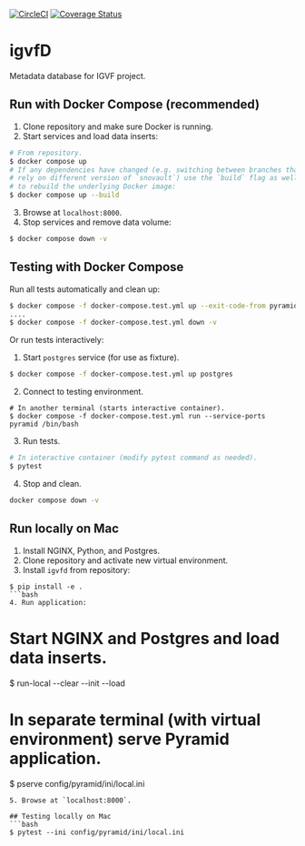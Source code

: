 [![CircleCI](https://circleci.com/gh/IGVF-DACC/igvfd/tree/dev.svg?style=svg)](https://circleci.com/gh/IGVF-DACC/igvfd/tree/dev)
[![Coverage Status](https://coveralls.io/repos/github/IGVF-DACC/igvfd/badge.svg?branch=dev)](https://coveralls.io/github/IGVF-DACC/igvfd?branch=dev)
# igvfD
Metadata database for IGVF project.

## Run with Docker Compose (recommended)
1. Clone repository and make sure Docker is running.
2. Start services and load data inserts:
```bash
# From repository.
$ docker compose up
# If any dependencies have changed (e.g. switching between branches that
# rely on different version of `snovault`) use the `build` flag as well
# to rebuild the underlying Docker image:
$ docker compose up --build
```
3. Browse at `localhost:8000`.
4. Stop services and remove data volume:
```bash
$ docker compose down -v
```

## Testing with Docker Compose

Run all tests automatically and clean up:
```bash
$ docker compose -f docker-compose.test.yml up --exit-code-from pyramid
....
$ docker compose -f docker-compose.test.yml down -v
```

Or run tests interactively:
1. Start `postgres` service (for use as fixture).
```bash
$ docker compose -f docker-compose.test.yml up postgres
```
2. Connect to testing environment.
```
# In another terminal (starts interactive container).
$ docker compose -f docker-compose.test.yml run --service-ports pyramid /bin/bash
```
3. Run tests.
```bash
# In interactive container (modify pytest command as needed).
$ pytest
```
4. Stop and clean.
```bash
docker compose down -v
```

## Run locally on Mac
1. Install NGINX, Python, and Postgres.
2. Clone repository and activate new virtual environment.
3. Install `igvfd` from repository:
```
$ pip install -e .
```bash
4. Run application:
```
# Start NGINX and Postgres and load data inserts.
$ run-local --clear --init --load
# In separate terminal (with virtual environment) serve Pyramid application.
$ pserve config/pyramid/ini/local.ini
```
5. Browse at `localhost:8000`.

## Testing locally on Mac
```bash
$ pytest --ini config/pyramid/ini/local.ini
```